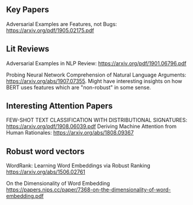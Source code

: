 ## Key Papers
Adversarial Examples are Features, not Bugs: https://arxiv.org/pdf/1905.02175.pdf

## Lit Reviews
Adversarial Examples in NLP Review: https://arxiv.org/pdf/1901.06796.pdf

Probing Neural Network Comprehension of Natural Language Arguments: https://arxiv.org/abs/1907.07355. Might have interesting insights on how BERT uses features which are "non-robust" in some sense.

## Interesting Attention Papers
FEW-SHOT TEXT CLASSIFICATION WITH DISTRIBUTIONAL SIGNATURES: https://arxiv.org/pdf/1908.06039.pdf
Deriving Machine Attention from Human Rationales: https://arxiv.org/abs/1808.09367

## Robust word vectors
WordRank: Learning Word Embeddings via Robust Ranking https://arxiv.org/abs/1506.02761

On the Dimensionality of Word Embedding https://papers.nips.cc/paper/7368-on-the-dimensionality-of-word-embedding.pdf
